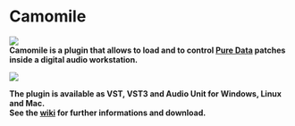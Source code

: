 # Camomile
![](https://cloud.githubusercontent.com/assets/1409918/13611206/9433a744-e561-11e5-8b30-7def4dd19cdd.png)  
**Camomile is a plugin that allows to load and to control [Pure Data](http://msp.ucsd.edu/software.html) patches inside a digital audio workstation.**

![](https://cloud.githubusercontent.com/assets/1409918/13610631/ebdacae8-e55e-11e5-903c-fb3ad342adb8.png)

**The plugin is available as VST, VST3 and Audio Unit for Windows, Linux and Mac.**  
**See the [wiki](https://github.com/pierreguillot/Camomile/wiki) for further informations and download.**
